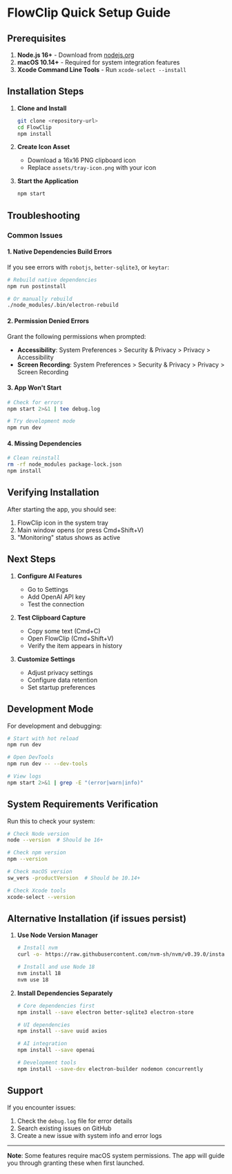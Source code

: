 # FlowClip Quick Setup Guide

## Prerequisites

1. **Node.js 16+** - Download from [nodejs.org](https://nodejs.org/)
2. **macOS 10.14+** - Required for system integration features
3. **Xcode Command Line Tools** - Run `xcode-select --install`

## Installation Steps

1. **Clone and Install**
   ```bash
   git clone <repository-url>
   cd FlowClip
   npm install
   ```

2. **Create Icon Asset**
   - Download a 16x16 PNG clipboard icon
   - Replace `assets/tray-icon.png` with your icon

3. **Start the Application**
   ```bash
   npm start
   ```

## Troubleshooting

### Common Issues

#### 1. Native Dependencies Build Errors
If you see errors with `robotjs`, `better-sqlite3`, or `keytar`:

```bash
# Rebuild native dependencies
npm run postinstall

# Or manually rebuild
./node_modules/.bin/electron-rebuild
```

#### 2. Permission Denied Errors
Grant the following permissions when prompted:
- **Accessibility**: System Preferences > Security & Privacy > Privacy > Accessibility
- **Screen Recording**: System Preferences > Security & Privacy > Privacy > Screen Recording

#### 3. App Won't Start
```bash
# Check for errors
npm start 2>&1 | tee debug.log

# Try development mode
npm run dev
```

#### 4. Missing Dependencies
```bash
# Clean reinstall
rm -rf node_modules package-lock.json
npm install
```

## Verifying Installation

After starting the app, you should see:
1. FlowClip icon in the system tray
2. Main window opens (or press Cmd+Shift+V)
3. "Monitoring" status shows as active

## Next Steps

1. **Configure AI Features**
   - Go to Settings
   - Add OpenAI API key
   - Test the connection

2. **Test Clipboard Capture**
   - Copy some text (Cmd+C)
   - Open FlowClip (Cmd+Shift+V)
   - Verify the item appears in history

3. **Customize Settings**
   - Adjust privacy settings
   - Configure data retention
   - Set startup preferences

## Development Mode

For development and debugging:

```bash
# Start with hot reload
npm run dev

# Open DevTools
npm run dev -- --dev-tools

# View logs
npm start 2>&1 | grep -E "(error|warn|info)"
```

## System Requirements Verification

Run this to check your system:

```bash
# Check Node version
node --version  # Should be 16+

# Check npm version  
npm --version

# Check macOS version
sw_vers -productVersion  # Should be 10.14+

# Check Xcode tools
xcode-select --version
```

## Alternative Installation (if issues persist)

1. **Use Node Version Manager**
   ```bash
   # Install nvm
   curl -o- https://raw.githubusercontent.com/nvm-sh/nvm/v0.39.0/install.sh | bash
   
   # Install and use Node 18
   nvm install 18
   nvm use 18
   ```

2. **Install Dependencies Separately**
   ```bash
   # Core dependencies first
   npm install --save electron better-sqlite3 electron-store
   
   # UI dependencies
   npm install --save uuid axios
   
   # AI integration
   npm install --save openai
   
   # Development tools
   npm install --save-dev electron-builder nodemon concurrently
   ```

## Support

If you encounter issues:
1. Check the `debug.log` file for error details
2. Search existing issues on GitHub
3. Create a new issue with system info and error logs

---

**Note**: Some features require macOS system permissions. The app will guide you through granting these when first launched. 